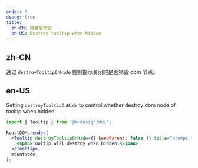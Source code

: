 ```yaml
---
order: 4
debug: true
title:
  zh-CN: 隐藏后销毁
  en-US: Destroy tooltip when hidden
---
```


## zh-CN

通过 `destroyTooltipOnHide` 控制提示关闭时是否销毁 dom 节点。

## en-US

Setting `destroyTooltipOnHide` to control whether destroy dom node of tooltip when hidden.

```jsx
import { Tooltip } from '@m-design/mui';

ReactDOM.render(
  <Tooltip destroyTooltipOnHide={{ keepParent: false }} title="prompt text">
    <span>Tooltip will destroy when hidden.</span>
  </Tooltip>,
  mountNode,
);
```
